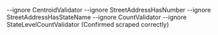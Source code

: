  --ignore CentroidValidator --ignore StreetAddressHasNumber --ignore StreetAddressHasStateName --ignore CountValidator --ignore StateLevelCountValidator (Confirmed scraped correctly)
